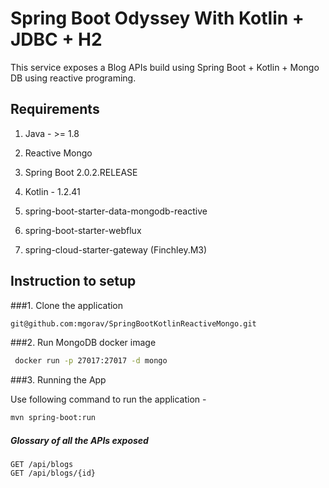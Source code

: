 # Spring Boot Odyssey With Kotlin + JDBC + H2

This service exposes a Blog APIs build using Spring Boot + Kotlin + Mongo DB using reactive programing.

## Requirements

1. Java - >= 1.8

2. Reactive Mongo 

3. Spring Boot 2.0.2.RELEASE

4. Kotlin - 1.2.41

5. spring-boot-starter-data-mongodb-reactive

6. spring-boot-starter-webflux

7. spring-cloud-starter-gateway (Finchley.M3)

## Instruction to setup

###1. Clone the application

```bash
git@github.com:mgorav/SpringBootKotlinReactiveMongo.git
```

###2. Run MongoDB docker image

```bash
 docker run -p 27017:27017 -d mongo
```

###3. Running the App


Use following command to run the application -

```bash
mvn spring-boot:run
```


##### Glossary of all the APIs exposed

    GET /api/blogs
    GET /api/blogs/{id}
    

